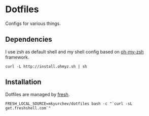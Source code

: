 Dotfiles
========

Configs for various things.

Dependencies
------------

I use zsh as default shell and my shell config based on [oh-my-zsh](https://github.com/robbyrussell/oh-my-zsh) framework.

```
curl -L http://install.ohmyz.sh | sh
```

Installation
------------

Dotfiles are managed by [fresh](https://github.com/freshshell/fresh).

```
FRESH_LOCAL_SOURCE=mkyurchev/dotfiles bash -c "`curl -sL get.freshshell.com`"
```
